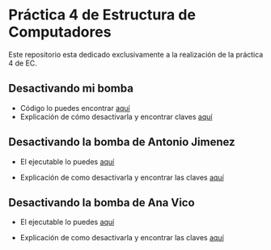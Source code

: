 # Práctica 4 de Estructura de Computadores
Este repositorio esta dedicado exclusivamente a la realización de la práctica 4 de EC. 

## Desactivando mi bomba
* Código lo puedes encontrar [aquí](/mibomba.c)
* Explicación de cómo desactivarla y encontrar claves [aquí](/bomba.md)

## Desactivando la bomba de Antonio Jimenez

* El ejecutable lo puedes [aquí](/bombasCompañeros/bomba_Antonio_Jimenez_Rodriguez)

* Explicación de como desactivarla y encontrar las claves [aquí](/bombaAntonioJimenez.md)


## Desactivando la bomba de Ana Vico

* El ejecutable lo puedes [aquí](/bombasCompañeros/bomba-AnaVico)

* Explicación de como desactivarla y encontrar las claves [aquí](/bombaAnaVico.md)